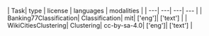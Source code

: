 | Task| type | license | languages | modalities |
| ---| ---| ---| --- |
| Banking77Classification| Classification| mit| ['eng']| ['text'] |
| WikiCitiesClustering| Clustering| cc-by-sa-4.0| ['eng']| ['text'] |
